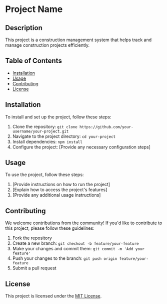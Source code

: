 # Project Name

## Description
This project is a construction management system that helps track and manage construction projects efficiently.

## Table of Contents
- [Installation](#installation)
- [Usage](#usage)
- [Contributing](#contributing)
- [License](#license)

## Installation
To install and set up the project, follow these steps:
1. Clone the repository: `git clone https://github.com/your-username/your-project.git`
2. Navigate to the project directory: `cd your-project`
3. Install dependencies: `npm install`
4. Configure the project: [Provide any necessary configuration steps]

## Usage
To use the project, follow these steps:
1. [Provide instructions on how to run the project]
2. [Explain how to access the project's features]
3. [Provide any additional usage instructions]

## Contributing
We welcome contributions from the community! If you'd like to contribute to this project, please follow these guidelines:
1. Fork the repository
2. Create a new branch: `git checkout -b feature/your-feature`
3. Make your changes and commit them: `git commit -m 'Add your feature'`
4. Push your changes to the branch: `git push origin feature/your-feature`
5. Submit a pull request

## License
This project is licensed under the [MIT License](LICENSE).
